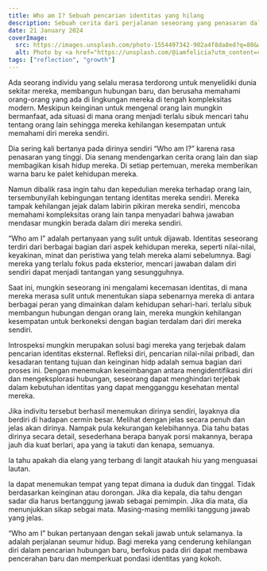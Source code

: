 ```yaml
---
title: Who am I? Sebuah pencarian identitas yang hilang
description: Sebuah cerita dari perjalanan seseorang yang penasaran dalam mencari hubungan baru, namun tersesat dalam pencarian diri.
date: 21 January 2024
coverImage:
  src: https://images.unsplash.com/photo-1554497342-902a4f8da8ed?q=80&w=3270&auto=format&fit=crop&ixlib=rb-4.0.3&ixid=M3wxMjA3fDB8MHxwaG90by1wYWdlfHx8fGVufDB8fHx8fA%3D%3D
  alt: Photo by <a href="https://unsplash.com/@iamfelicia?utm_content=creditCopyText&utm_medium=referral&utm_source=unsplash">Felicia Buitenwerf</a> on <a href="https://unsplash.com/photos/this-is-who-i-am-5yn5rGI5IUw?utm_content=creditCopyText&utm_medium=referral&utm_source=unsplash">Unsplash</a>
tags: ["reflection", "growth"]
---
```


Ada seorang individu yang selalu merasa terdorong untuk menyelidiki dunia sekitar mereka, membangun hubungan baru, dan berusaha memahami orang-orang yang ada di lingkungan mereka di tengah kompleksitas modern. Meskipun keinginan untuk mengenal orang lain mungkin bermanfaat, ada situasi di mana orang menjadi terlalu sibuk mencari tahu tentang orang lain sehingga mereka kehilangan kesempatan untuk memahami diri mereka sendiri.

Dia sering kali bertanya pada dirinya sendiri “Who am I?” karena rasa penasaran yang tinggi. Dia senang mendengarkan cerita orang lain dan siap membagikan kisah hidup mereka. Di setiap pertemuan, mereka memberikan warna baru ke palet kehidupan mereka.

Namun dibalik rasa ingin tahu dan kepedulian mereka terhadap orang lain, tersembunyilah kebingungan tentang identitas mereka sendiri. Mereka tampak kehilangan jejak dalam labirin pikiran mereka sendiri, mencoba memahami kompleksitas orang lain tanpa menyadari bahwa jawaban mendasar mungkin berada dalam diri mereka sendiri.

“Who am I” adalah pertanyaan yang sulit untuk dijawab. Identitas seseorang terdiri dari berbagai bagian dari aspek kehidupan mereka, seperti nilai-nilai, keyakinan, minat dan peristiwa yang telah mereka alami sebelumnya. Bagi mereka yang terlalu fokus pada eksterior, mencari jawaban dalam diri sendiri dapat menjadi tantangan yang sesungguhnya.

Saat ini, mungkin seseorang ini mengalami kecemasan identitas, di mana mereka merasa sulit untuk menentukan siapa sebenarnya mereka di antara berbagai peran yang dimainkan dalam kehidupan sehari-hari. terlalu sibuk membangun hubungan dengan orang lain, mereka mungkin kehilangan kesempatan untuk berkoneksi dengan bagian terdalam dari diri mereka sendiri.

Introspeksi mungkin merupakan solusi bagi mereka yang terjebak dalam pencarian identitas eksternal. Refleksi diri, pencarian nilai-nilai pribadi, dan kesadaran tentang tujuan dan keinginan hidp adalah semua bagian dari proses ini. Dengan menemukan keseimbangan antara mengidentifikasi diri dan mengeksplorasi hubungan, seseorang dapat menghindari terjebak dalam kebutuhan identitas yang dapat mengganggu kesehatan mental mereka.

Jika indivitu tersebut berhasil menemukan dirinya sendiri, layaknya dia berdiri di hadapan cermin besar. Melihat dengan jelas secara penuh dan jelas akan dirinya. Nampak pula kekurangan kelebihannya. Dia tahu batas dirinya secara detail, sesederhana berapa banyak porsi makannya, berapa jauh dia kuat berlari, apa yang ia takuti dan kenapa, semuanya.

Ia tahu apakah dia elang yang terbang di langit ataukah hiu yang menguasai lautan.

Ia dapat menemukan tempat yang tepat dimana ia duduk dan tinggal. Tidak berdasarkan keinginan atau dorongan. Jika dia kepala, dia tahu dengan sadar dia harus bertanggung jawab sebagai pemimpin. Jika dia mata, dia menunjukkan sikap sebgai mata. Masing-masing memliki tanggung jawab yang jelas.

“Who am I” bukan pertanyaan dengan sekali jawab untuk selamanya. Ia adalah perjalanan seumur hidup. Bagi mereka yang cenderung kehilangan diri dalam pencarian hubungan baru, berfokus pada diri dapat membawa pencerahan baru dan memperkuat pondasi identitas yang kokoh.

